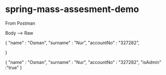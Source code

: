 # spring-mass-assesment-demo

From Postman 

Body --> Raw 

{
"name" : "Osman",
"surname" : "Nur",
"accountNo"   : "327282",

}


{
"name" : "Osman",
"surname" : "Nur",
"accountNo"   : "327282",
"isAdmin"  :"true"
}